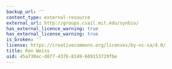 ```yaml
---
backup_url: ''
content_type: external-resource
external_url: http://groups.csail.mit.edu/synbio/
has_external_licence_warning: true
has_external_license_warning: true
is_broken: ''
license: https://creativecommons.org/licenses/by-nc-sa/4.0/
title: Ron Weiss
uid: 45a730ac-d877-437b-8149-689153729fbe
---
```

